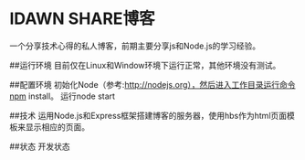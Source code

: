 # IDAWN SHARE博客

一个分享技术心得的私人博客，前期主要分享js和Node.js的学习经验。

##运行环境
    目前仅在Linux和Window环境下运行正常，其他环境没有测试。

##配置环境
    初始化Node（参考:http://nodejs.org），然后进入工作目录运行命令npm install。
    运行node start

##技术
    运用Node.js和Express框架搭建博客的服务器，使用hbs作为html页面模板来显示相应的页面。

##状态
    开发状态
